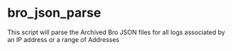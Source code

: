 # bro_json_parse
This script will parse the Archived Bro JSON files for all logs associated by an IP address or a range of Addresses
